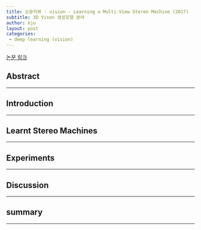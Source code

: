 ```yaml
---
title: 논문리뷰 - vision - Learning a Multi-View Stereo Machine (2017)
subtitle: 3D Vison 생성모델 분야
author: kju
layout: post
categories:
 - deep learning (vision)
---
```


[논문 링크](https://arxiv.org/abs/1708.05375, "Learning a Multi-View Stereo Machine")

## Abstract
<hr>


## Introduction
<hr>

## Learnt Stereo Machines
<hr>

## Experiments
<hr>

## Discussion
<hr>

## summary
<hr>